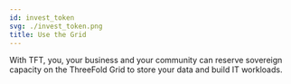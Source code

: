 ```yaml
---
id: invest_token
svg: ./invest_token.png
title: Use the Grid
---
```


With TFT, you, your business and your community can reserve sovereign capacity on the ThreeFold Grid to store your data and build IT workloads.
